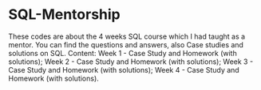 # SQL-Mentorship
These codes are about the 4 weeks SQL course which I had taught as a mentor. You can find the questions and answers, also Case studies and solutions on SQL. 
Content:
Week 1 - Case Study and Homework (with solutions);
Week 2 - Case Study and Homework (with solutions);
Week 3 - Case Study and Homework (with solutions);
Week 4 - Case Study and Homework (with solutions).

